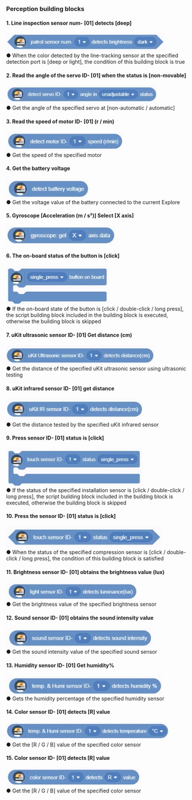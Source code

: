 
###  Perception building blocks

#### 1.	Line inspection sensor num- [01] detects [deep]
![](../../assets/images/course-en/course4/course4-3/001.jpeg)  
●   When the color detected by the line-tracking sensor at the specified detection port is [deep or light], the condition of this building block is true

#### 2.	Read the angle of the servo ID- [01] when the status is [non-movable]
![](../../assets/images/course-en/course4/course4-3/002.jpeg)  
●   Get the angle of the specified servo at [non-automatic / automatic]

#### 3.	Read the speed of motor ID- [01] (r / min)
![](../../assets/images/course-en/course4/course4-3/003.jpeg)  
●   Get the speed of the specified motor

#### 4.	Get the battery voltage
![](../../assets/images/course-en/course4/course4-3/004.jpeg)  
●   Get the voltage value of the battery connected to the current Explore

#### 5. Gyroscope [Acceleration (m / s²)] Select [X axis]
![](../../assets/images/course-en/course4/course4-3/005.jpeg)  

#### 6. The on-board status of the button is [click]
![](../../assets/images/course-en/course4/course4-3/006.jpeg)  
●   If the on-board state of the button is [click / double-click / long press], the script building block included in the building block is executed, otherwise the building block is skipped

#### 7.	uKit ultrasonic sensor ID- [01] Get distance (cm)
![](../../assets/images/course-en/course4/course4-3/007.jpeg)  
●   Get the distance of the specified uKit ultrasonic sensor using ultrasonic testing

#### 8.	uKit infrared sensor ID- [01] get distance
![](../../assets/images/course-en/course4/course4-3/008.jpeg)  
●   Get the distance tested by the specified uKit infrared sensor

#### 9.	Press sensor ID- [01] status is [click]
![](../../assets/images/course-en/course4/course4-3/009.jpeg)  
●   If the status of the specified installation sensor is [click / double-click / long press], the script building block included in the building block is executed, otherwise the building block is skipped

#### 10. Press the sensor ID- [01] status is [click]
![](../../assets/images/course-en/course4/course4-3/010.jpeg)  
●   When the status of the specified compression sensor is [click / double-click / long press], the condition of this building block is satisfied

#### 11. Brightness sensor ID- [01] obtains the brightness value (lux)
![](../../assets/images/course-en/course4/course4-3/011.jpeg)  
●   Get the brightness value of the specified brightness sensor

#### 12. Sound sensor ID- [01] obtains the sound intensity value
![](../../assets/images/course-en/course4/course4-3/012.jpeg)  
●   Get the sound intensity value of the specified sound sensor

#### 13. Humidity sensor ID- [01] Get humidity%
![](../../assets/images/course-en/course4/course4-3/013.jpeg)  
●   Gets the humidity percentage of the specified humidity sensor

#### 14. Color sensor ID- [01] detects [R] value
![](../../assets/images/course-en/course4/course4-3/014.jpeg)  
●   Get the [R / G / B] value of the specified color sensor

#### 15. Color sensor ID- [01] detects [R] value
![](../../assets/images/course-en/course4/course4-3/015.jpeg)  
●   Get the [R / G / B] value of the specified color sensor
